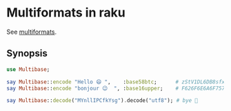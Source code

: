 # Multiformats in raku

See [multiformats](https://multiformats.io).

## Synopsis

```raku
use Multibase;

say Multibase::encode "Hello 😄 ",    :base58btc;      # zStV1DL6DB8sfxsZ
say Multibase::encode "bonjour 😉  ", :base16upper;    # F626F6E6A6F757220F09F988920

say Multibase::decode("MYnllIPCfkYsg").decode("utf8"); # bye 👋 
```
